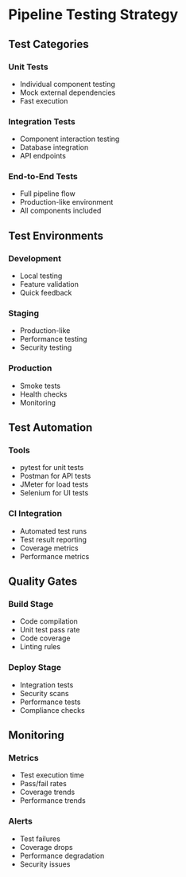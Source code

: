 # Pipeline Testing Strategy

## Test Categories
### Unit Tests
- Individual component testing
- Mock external dependencies
- Fast execution

### Integration Tests
- Component interaction testing
- Database integration
- API endpoints

### End-to-End Tests
- Full pipeline flow
- Production-like environment
- All components included

## Test Environments
### Development
- Local testing
- Feature validation
- Quick feedback

### Staging
- Production-like
- Performance testing
- Security testing

### Production
- Smoke tests
- Health checks
- Monitoring

## Test Automation
### Tools
- pytest for unit tests
- Postman for API tests
- JMeter for load tests
- Selenium for UI tests

### CI Integration
- Automated test runs
- Test result reporting
- Coverage metrics
- Performance metrics

## Quality Gates
### Build Stage
- Code compilation
- Unit test pass rate
- Code coverage
- Linting rules

### Deploy Stage
- Integration tests
- Security scans
- Performance tests
- Compliance checks

## Monitoring
### Metrics
- Test execution time
- Pass/fail rates
- Coverage trends
- Performance trends

### Alerts
- Test failures
- Coverage drops
- Performance degradation
- Security issues 